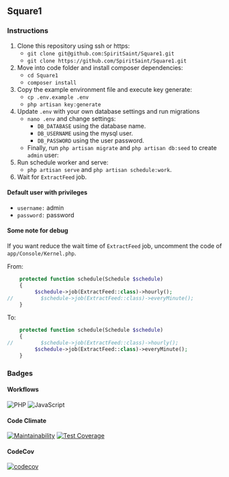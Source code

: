 ## Square1

### Instructions

1. Clone this repository using ssh or https:
    - `git clone git@github.com:SpiritSaint/Square1.git`
    - `git clone https://github.com/SpiritSaint/Square1.git`
2. Move into code folder and install composer dependencies:
    - `cd Square1`
    - `composer install`
3. Copy the example environment file and execute key generate:
    - `cp .env.example .env`
    - `php artisan key:generate`
4. Update `.env` with your own database settings and run migrations
    - `nano .env` and change settings:
        - `DB_DATABASE` using the database name.
        - `DB_USERNAME` using the mysql user.
        - `DB_PASSWORD` using the user password. 
    - Finally, run `php artisan migrate` and `php artisan db:seed` to create `admin` user:
5. Run schedule worker and serve:
   - `php artisan serve` and `php artisan schedule:work`.
6. Wait for `ExtractFeed` job.

#### Default user with privileges

- `username:` admin
- `password:` password

#### Some note for debug

If you want reduce the wait time of `ExtractFeed` job, uncomment the code of `app/Console/Kernel.php`.

From:

```php
    protected function schedule(Schedule $schedule)
    {
         $schedule->job(ExtractFeed::class)->hourly();
//         $schedule->job(ExtractFeed::class)->everyMinute();
    }
```

To:

```php
    protected function schedule(Schedule $schedule)
    {
//         $schedule->job(ExtractFeed::class)->hourly();
         $schedule->job(ExtractFeed::class)->everyMinute();
    }
```

### Badges

#### Workflows

![PHP](https://github.com/spiritsaint/square1/workflows/PHP/badge.svg)
![JavaScript](https://github.com/spiritsaint/square1/workflows/JavaScript/badge.svg)

#### Code Climate

[![Maintainability](https://api.codeclimate.com/v1/badges/162c3f77a4a4707529c6/maintainability)](https://codeclimate.com/github/SpiritSaint/Square1/maintainability)
[![Test Coverage](https://api.codeclimate.com/v1/badges/162c3f77a4a4707529c6/test_coverage)](https://codeclimate.com/github/SpiritSaint/Square1/test_coverage)

#### CodeCov

[![codecov](https://codecov.io/gh/SpiritSaint/Square1/branch/master/graph/badge.svg)](https://codecov.io/gh/SpiritSaint/Square1)
